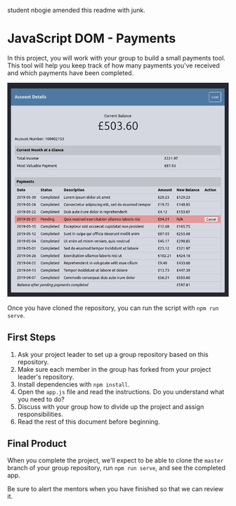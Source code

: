 student nbogie amended this readme with junk.

# JavaScript DOM - Payments

In this project, you will work with your group to build a small payments tool. This tool will help you keep track of how many payments you've received and which payments have been completed.

![Screenshot of the completed payments app](./screenshot.png)

Once you have cloned the repository, you can run the script with `npm run serve`.

## First Steps

1. Ask your project leader to set up a group repository based on this repository.
2. Make sure each member in the group has forked from your project leader's repository.
3. Install dependencies with `npm install`.
4. Open the `app.js` file and read the instructions. Do you understand what you need to do?
5. Discuss with your group how to divide up the project and assign responsibilities.
6. Read the rest of this document before beginning.

## Final Product

When you complete the project, we'll expect to be able to clone the `master` branch of your group repository, run `npm run serve`, and see the completed app.

Be sure to alert the mentors when you have finished so that we can review it.
